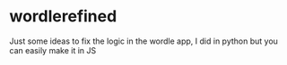 # wordlerefined


Just some ideas to fix the logic in the wordle app, I did in python but you can easily make it in JS
